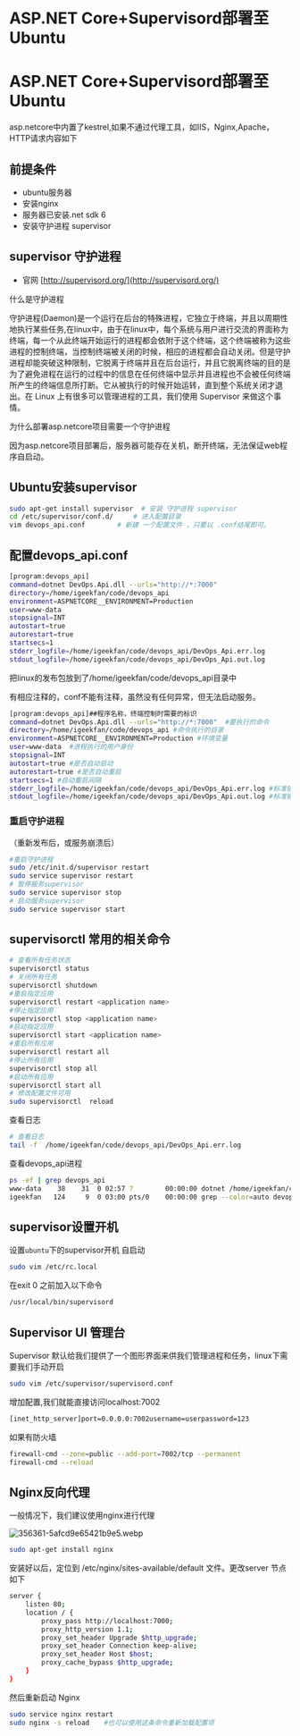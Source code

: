 # ASP.NET Core+Supervisord部署至Ubuntu

# ASP.NET Core+Supervisord部署至Ubuntu

asp.netcore中内置了kestrel,如果不通过代理工具，如IIS，Nginx,Apache，HTTP请求内容如下

## 前提条件

- ubuntu服务器
- 安装nginx
- 服务器已安装.net sdk 6
- 安装守护进程 supervisor

## supervisor 守护进程

- 官网 [http://supervisord.org/](http://supervisord.org/)

什么是守护进程

守护进程(Daemon)是一个运行在后台的特殊进程，它独立于终端，并且以周期性地执行某些任务,在linux中，由于在linux中，每个系统与用户进行交流的界面称为终端，每一个从此终端开始运行的进程都会依附于这个终端，这个终端被称为这些进程的控制终端，当控制终端被关闭的时候，相应的进程都会自动关闭。但是守护进程却能突破这种限制，它脱离于终端并且在后台运行，并且它脱离终端的目的是为了避免进程在运行的过程中的信息在任何终端中显示并且进程也不会被任何终端所产生的终端信息所打断。它从被执行的时候开始运转，直到整个系统关闭才退出。在 Linux 上有很多可以管理进程的工具，我们使用 Supervisor 来做这个事情。

为什么部署asp.netcore项目需要一个守护进程

因为asp.netcore项目部署后，服务器可能存在关机，断开终端，无法保证web程序自启动。

## Ubuntu安装supervisor

```bash
sudo apt-get install supervisor  # 安装 守护进程 supervisor
cd /etc/supervisor/conf.d/     # 进入配置目录 
vim devops_api.conf        # 新建 一个配置文件 ，只要以 .conf结尾即可。
```

## 配置devops_api.conf

```bash
[program:devops_api]
command=dotnet DevOps.Api.dll --urls="http://*:7000"
directory=/home/igeekfan/code/devops_api
environment=ASPNETCORE__ENVIRONMENT=Production
user=www-data
stopsignal=INT
autostart=true
autorestart=true
startsecs=1
stderr_logfile=/home/igeekfan/code/devops_api/DevOps_Api.err.log
stdout_logfile=/home/igeekfan/code/devops_api/DevOps_Api.out.log
```

把linux的发布包放到了/home/igeekfan/code/devops_api目录中

有相应注释的，conf不能有注释，虽然没有任何异常，但无法启动服务。

```bash
[program:devops_api]##程序名称，终端控制时需要的标识
command=dotnet DevOps.Api.dll --urls="http://*:7000"  #要执行的命令
directory=/home/igeekfan/code/devops_api #命令执行的目录
environment=ASPNETCORE__ENVIRONMENT=Production #环境变量
user=www-data  #进程执行的用户身份
stopsignal=INT
autostart=true #是否自动启动
autorestart=true #是否自动重启
startsecs=1 #自动重启间隔
stderr_logfile=/home/igeekfan/code/devops_api/DevOps_Api.err.log #标准错误日志
stdout_logfile=/home/igeekfan/code/devops_api/DevOps_Api.out.log #标准输出日志
```

### 重启守护进程

（重新发布后，或服务崩溃后）

```bash
#重启守护进程
sudo /etc/init.d/supervisor restart
sudo service supervisor restart 
# 暂停服务supervisor
sudo service supervisor stop
# 启动服务supervisor
sudo service supervisor start
```

## supervisorctl 常用的相关命令

```bash
# 查看所有任务状态
supervisorctl status
# 关闭所有任务 
supervisorctl shutdown 
#重启指定应用
supervisorctl restart <application name>  
#停止指定应用
supervisorctl stop <application name>
#启动指定应用
supervisorctl start <application name>  
#重启所有应用
supervisorctl restart all
#停止所有应用
supervisorctl stop all 
#启动所有应用
supervisorctl start all 
# 修改配置文件可用
sudo supervisorctl  reload
```

查看日志

```bash
# 查看日志
tail -f  /home/igeekfan/code/devops_api/DevOps_Api.err.log
```

查看devops_api进程

```bash
ps -ef | grep devops_api
www-data    38    31  0 02:57 ?        00:00:00 dotnet /home/igeekfan/code/devops_api/DevOps.Api.dll --urls=http://*:7000
igeekfan   124     9  0 03:00 pts/0    00:00:00 grep --color=auto devops_api
```

## supervisor设置开机

设置`ubuntu`下的supervisor开机 自启动

```bash
sudo vim /etc/rc.local
```

在exit 0 之前加入以下命令

```bash
/usr/local/bin/supervisord
```

## Supervisor UI 管理台

Supervisor 默认给我们提供了一个图形界面来供我们管理进程和任务，linux下需要我们手动开启

```bash
sudo vim /etc/supervisor/supervisord.conf
```

增加配置,我们就能直接访问localhost:7002

```bash
[inet_http_server]port=0.0.0.0:7002username=userpassword=123
```

如果有防火墙

```bash
firewall-cmd --zone=public --add-port=7002/tcp --permanent
firewall-cmd --reload
```

## Nginx反向代理

一般情况下，我们建议使用nginx进行代理

![356361-5afcd9e65421b9e5.webp](./356361-5afcd9e65421b9e5.webp)

```bash
sudo apt-get install nginx
```

安装好以后，定位到 /etc/nginx/sites-available/default 文件。更改server 节点如下

```bash
server {
    listen 80;
    location / {
        proxy_pass http://localhost:7000;
        proxy_http_version 1.1;
        proxy_set_header Upgrade $http_upgrade;
        proxy_set_header Connection keep-alive;
        proxy_set_header Host $host;
        proxy_cache_bypass $http_upgrade;
    }
}
```

然后重新启动 Nginx

```bash
sudo service nginx restart 
sudo nginx -s reload　  #也可以使用这条命令重新加载配置项
```